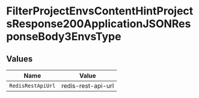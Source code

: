 # FilterProjectEnvsContentHintProjectsResponse200ApplicationJSONResponseBody3EnvsType


## Values

| Name               | Value              |
| ------------------ | ------------------ |
| `RedisRestApiUrl`  | redis-rest-api-url |
